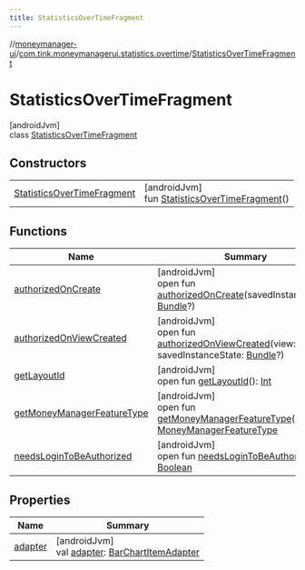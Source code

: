 ```yaml
---
title: StatisticsOverTimeFragment
---
```

//[moneymanager-ui](../../../index.html)/[com.tink.moneymanagerui.statistics.overtime](../index.html)/[StatisticsOverTimeFragment](index.html)



# StatisticsOverTimeFragment



[androidJvm]\
class [StatisticsOverTimeFragment](index.html)



## Constructors


| | |
|---|---|
| [StatisticsOverTimeFragment](-statistics-over-time-fragment.html) | [androidJvm]<br>fun [StatisticsOverTimeFragment](-statistics-over-time-fragment.html)() |


## Functions


| Name | Summary |
|---|---|
| [authorizedOnCreate](authorized-on-create.html) | [androidJvm]<br>open fun [authorizedOnCreate](authorized-on-create.html)(savedInstanceState: [Bundle](https://developer.android.com/reference/kotlin/android/os/Bundle.html)?) |
| [authorizedOnViewCreated](authorized-on-view-created.html) | [androidJvm]<br>open fun [authorizedOnViewCreated](authorized-on-view-created.html)(view: [View](https://developer.android.com/reference/kotlin/android/view/View.html), savedInstanceState: [Bundle](https://developer.android.com/reference/kotlin/android/os/Bundle.html)?) |
| [getLayoutId](get-layout-id.html) | [androidJvm]<br>open fun [getLayoutId](get-layout-id.html)(): [Int](https://kotlinlang.org/api/latest/jvm/stdlib/kotlin/-int/index.html) |
| [getMoneyManagerFeatureType](get-money-manager-feature-type.html) | [androidJvm]<br>open fun [getMoneyManagerFeatureType](get-money-manager-feature-type.html)(): [MoneyManagerFeatureType](../../com.tink.moneymanagerui/-money-manager-feature-type/index.html) |
| [needsLoginToBeAuthorized](needs-login-to-be-authorized.html) | [androidJvm]<br>open fun [needsLoginToBeAuthorized](needs-login-to-be-authorized.html)(): [Boolean](https://kotlinlang.org/api/latest/jvm/stdlib/kotlin/-boolean/index.html) |


## Properties


| Name | Summary |
|---|---|
| [adapter](adapter.html) | [androidJvm]<br>val [adapter](adapter.html): [BarChartItemAdapter](../../com.tink.moneymanagerui.overview.charts/-bar-chart-item-adapter/index.html) |

